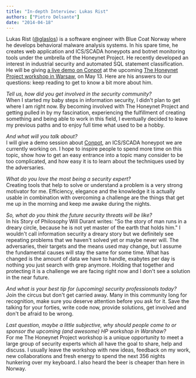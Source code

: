 ```yaml
---
title: "In-depth Interview: Lukas Rist"
authors: ["Pietro Delsante"]
date: "2014-04-18"
---
```


Lukas Rist ([@glaslos](https://twitter.com/glaslos)) is a software engineer with Blue Coat Norway where he develops behavioral malware analysis systems. In his spare time, he creates web application and ICS/SCADA honeypots and botnet monitoring tools under the umbrella of the Honeynet Project. He recently developed an interest in industrial security and automated SQL statement classification. He will be giving [a live demo on Conpot](http://warsaw2014.honeynet.org/briefings.html#demo2) at the upcoming [The Honeynet Project workshop in Warsaw](http://warsaw2014.honeynet.org/), on May 13. Here are his answers to our questions: keep reading to get to know a bit more about him.  
  
_Tell us, how did you get involved in the security community?_  
When I started my baby steps in information security, I didn't plan to get where I am right now. By becoming involved with The Honeynet Project and getting pulled in by my fascination, experiencing the fulfillment of creating something and being able to work in this field, I eventually decided to leave my previous paths and to enjoy full time what used to be a hobby.  
  
_And what will you talk about?_  
I will give a demo session about [Conpot](http://conpot.org), an ICS/SCADA honeypot we are currently working on. I hope to inspire people to spend more time on this topic, show how to get an easy entrance into a topic many consider to be too complicated, and how easy it is to learn about the techniques used by the adversaries.  
  
_What do you love the most being a security expert?_  
Creating tools that help to solve or understand a problem is a very strong motivator for me. Efficiency, elegance and the knowledge it is actually usable in combination with overcoming a challenge are the things that get me up in the morning and keep me awake during the nights.  
  
_So, what do you think the future security threats will be like?_  
In his Story of Philosophy Will Durant writes: "So the story of man runs in a dreary circle, because he is not yet master of the earth that holds him." I wouldn't call information security a dreary story but we definitely see repeating problems that we haven't solved yet or maybe never will. The adversaries, their targets and the means used may change, but I assume the fundamental causes will stay the same for some time. What has changed is the amount of data we have to handle, exabytes per day is nothing you just search with grep anymore. Holding that together and protecting it is a challenge we are facing right now and I don't see a solution in the near future.  
  
_And what is your best tip for (upcoming) security professionals today?_  
Join the circus but don't get carried away. Many in this community long for recognition, make sure you deserve attention before you ask for it. Save the talking for your forties, write code now, provide solutions, get involved and don't be afraid to be wrong.  
  
_Last question, maybe a little subjective, why should people come to or sponsor the upcoming (and awesome) HP workshop in Warshaw?_  
For me The Honeynet Project workshop is a unique opportunity to meet a large group of security experts which all have the goal to share, help and discuss. I usually leave the workshop with new ideas, feedback on my work, new collaborations and fresh energy to spend the next 356 nights hunkering over my keyboard. I also heard the beer is cheaper than here in Norway.
